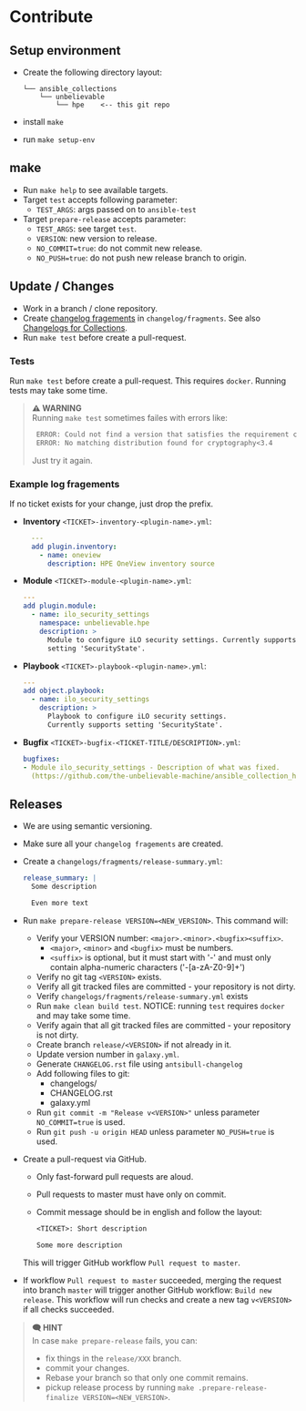 # Contribute

## Setup environment

- Create the following directory layout:

  ```text
  └── ansible_collections
      └── unbelievable
          └── hpe    <-- this git repo
  ```

- install `make`
- run `make setup-env`

## make

- Run `make help` to see available targets.
- Target `test` accepts following parameter:
  - `TEST_ARGS`: args passed on to `ansible-test`
- Target `prepare-release` accepts parameter:
  - `TEST_ARGS`: see target `test`.
  - `VERSION`: new version to release.
  - `NO_COMMIT=true`: do not commit new release.
  - `NO_PUSH=true`: do not push new release branch to origin.

## Update / Changes

- Work in a branch / clone repository.
- Create [changelog fragements](https://docs.ansible.com/ansible/latest/community/development_process.html#changelogs-how-to-format)
  in `changelog/fragments`.
  See also [Changelogs for Collections](https://github.com/ansible-community/antsibull-changelog/blob/main/docs/changelogs.rst).
- Run `make test` before create a pull-request.

### Tests

Run `make test` before create a pull-request. This requires `docker`. Running tests may take some time.

> **⚠️ WARNING**  
> Running `make test` sometimes failes with errors like:
>
> ```txt
>  ERROR: Could not find a version that satisfies the requirement cryptography<3.4 (from versions: none)
>  ERROR: No matching distribution found for cryptography<3.4
>  ```
>
> Just try it again.

### Example log fragements

If no ticket exists for your change, just drop the prefix.

- **Inventory**
  `<TICKET>-inventory-<plugin-name>.yml`:

  ```yaml
    ---
    add plugin.inventory:
      - name: oneview
        description: HPE OneView inventory source
  ```

- **Module**
  `<TICKET>-module-<plugin-name>.yml`:

  ```yaml
  ---
  add plugin.module:
    - name: ilo_security_settings
      namespace: unbelievable.hpe
      description: >
        Module to configure iLO security settings. Currently supports
        setting 'SecurityState'.
  ```

- **Playbook**
  `<TICKET>-playbook-<plugin-name>.yml`:

  ```yaml
  ---
  add object.playbook:
    - name: ilo_security_settings
      description: >
        Playbook to configure iLO security settings.
        Currently supports setting 'SecurityState'.
  ```

- **Bugfix**
  `<TICKET>-bugfix-<TICKET-TITLE/DESCRIPTION>.yml`:

  ```yaml
  bugfixes:
  - Module ilo_security_settings - Description of what was fixed.
    (https://github.com/the-unbelievable-machine/ansible_collection_hpe/issues/<TICKET>).
  ```

## Releases

- We are using semantic versioning.
- Make sure all your `changelog fragements` are created.
- Create a `changelogs/fragments/release-summary.yml`:

  ```yml
  release_summary: |
    Some description

    Even more text
  ```

- Run `make prepare-release VERSION=<NEW_VERSION>`. This command will:
  - Verify your VERSION number: `<major>.<minor>.<bugfix><suffix>`.
    - `<major>`, `<minor>` and `<bugfix>` must be numbers.
    - `<suffix>` is optional, but it must start with '-' and must only contain alpha-numeric
      characters ('-[a-zA-Z0-9]+')
  - Verify no git tag `<VERSION>` exists.
  - Verify all git tracked files are committed - your repository is not dirty.
  - Verify `changelogs/fragments/release-summary.yml` exists
  - Run `make clean build test`. NOTICE: running `test` requires `docker` and may take some time.
  - Verify again that all git tracked files are committed - your repository is not dirty.
  - Create branch `release/<VERSION>` if not already in it.
  - Update version number in `galaxy.yml`.
  - Generate `CHANGELOG.rst` file using `antsibull-changelog`
  - Add following files to git:
    - changelogs/
    - CHANGELOG.rst
    - galaxy.yml
  - Run `git commit -m "Release v<VERSION>"` unless parameter `NO_COMMIT=true` is used.
  - Run `git push -u origin HEAD` unless parameter `NO_PUSH=true` is used.

- Create a pull-request via GitHub.
  - Only fast-forward pull requests are aloud.
  - Pull requests to master must have only on commit.
  - Commit message should be in english and follow the layout:

    ```txt
    <TICKET>: Short description

    Some more description
    ```

  This will trigger GitHub workflow `Pull request to master`.

- If workflow `Pull request to master` succeeded, merging the request into branch `master` will trigger
  another GitHub workflow: `Build new release`. This workflow will run checks and create a new tag `v<VERSION>`
  if all checks succeeded.

> **🗨️ HINT**  
> In case `make prepare-release` fails, you can:
>
> - fix things in the `release/XXX` branch.
> - commit your changes.
> - Rebase your branch so that only one commit remains.
> - pickup release process by running `make .prepare-release-finalize VERSION=<NEW_VERSION>`.
